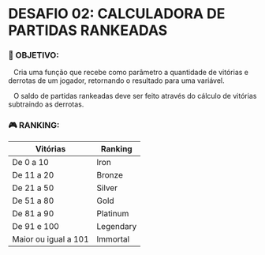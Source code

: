 # **DESAFIO 02:  CALCULADORA DE PARTIDAS RANKEADAS** 

### 🎯 OBJETIVO:
  &ensp; Cria uma função que recebe como parâmetro a quantidade de vitórias e derrotas de um jogador, retornando o resultado para uma variável.
  
  &ensp; O saldo de partidas rankeadas deve ser feito através do cálculo de vitórias subtraindo as derrotas.


### 🎮 RANKING:

| Vitórias | Ranking |
| ------------ | -------- |
| De 0 a 10 | Iron |
| De 11 a 20 | Bronze |
| De 21 a 50 | Silver |
| De 51 a 80 | Gold |
| De 81 a 90 | Platinum |
| De 91 e 100 | Legendary |
| Maior ou igual a 101 | Immortal |



